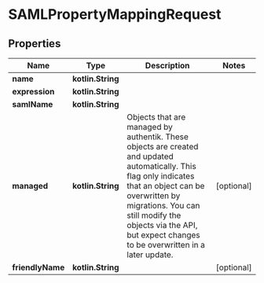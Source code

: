 
# SAMLPropertyMappingRequest

## Properties
Name | Type | Description | Notes
------------ | ------------- | ------------- | -------------
**name** | **kotlin.String** |  | 
**expression** | **kotlin.String** |  | 
**samlName** | **kotlin.String** |  | 
**managed** | **kotlin.String** | Objects that are managed by authentik. These objects are created and updated automatically. This flag only indicates that an object can be overwritten by migrations. You can still modify the objects via the API, but expect changes to be overwritten in a later update. |  [optional]
**friendlyName** | **kotlin.String** |  |  [optional]




